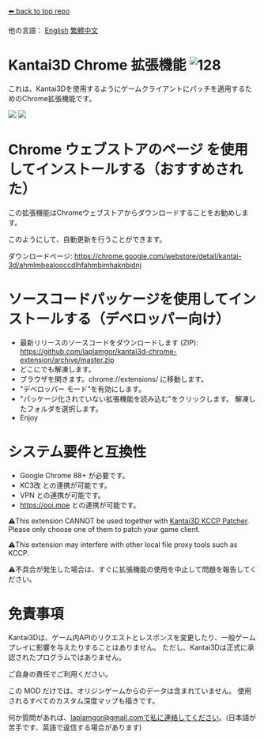 [⬅️ back to top repo](https://github.com/laplamgor/kantai3d)

他の言語： [English](https://github.com/laplamgor/kantai3d-chrome-extension/blob/master/README.md) [繁體中文](https://github.com/laplamgor/kantai3d-chrome-extension/blob/master/README.zh-Hant.md)

# Kantai3D Chrome 拡張機能 ![128](https://user-images.githubusercontent.com/11514317/103167807-40271080-4869-11eb-97b1-db51d5d39a0c.png)

これは、Kantai3Dを使用するようにゲームクライアントにパッチを適用するためのChrome拡張機能です。

![](https://img.shields.io/chrome-web-store/users/ahmlmbealooccdlhfahmbimhaknbidnj?label=chrome%20web%20store%20users)
![](https://img.shields.io/chrome-web-store/v/ahmlmbealooccdlhfahmbimhaknbidnj?label=chrome%20web%20store%20version)

# Chrome ウェブストアのページ を使用してインストールする（おすすめされた）
この拡張機能はChromeウェブストアからダウンロードすることをお勧めします。

このようにして、自動更新を行うことができます。

ダウンロードページ:
https://chrome.google.com/webstore/detail/kantai-3d/ahmlmbealooccdlhfahmbimhaknbidnj

# ソースコードパッケージを使用してインストールする（デベロッパー向け）

* 最新リリースのソースコードをダウンロードします (ZIP): https://github.com/laplamgor/kantai3d-chrome-extension/archive/master.zip
* どこにでも解凍します。
* ブラウザを開きます。chrome://extensions/ に移動します。
* "デベロッパー モード"を有効にします。
* "パッケージ化されていない拡張機能を読み込む"をクリックします。 解凍したフォルダを選択します。
* Enjoy

# システム要件と互換性
* Google Chrome 88+ が必要です。
* KC3改 との連携が可能です。
* VPN との連携が可能です。
* https://ooi.moe との連携が可能です。

⚠️This extension CANNOT be used together with [Kantai3D KCCP Patcher](https://github.com/laplamgor/kantai3d-kccp-patcher). 
Please only choose one of them to patch your game client.

⚠️This extension may interfere with other local file proxy tools such as KCCP.

⚠️不具合が発生した場合は、すぐに拡張機能の使用を中止して問題を報告してください。

# 免責事項
Kantai3Dは、ゲーム内APIのリクエストとレスポンスを変更したり、一般ゲームプレイに影響を与えたりすることはありません。 ただし、Kantai3Dは正式に承認されたプログラムではありません。

ご自身の責任でご利用ください。

この MOD だけでは、オリジンゲームからのデータは含まれていません。 使用されるすべてのカスタム深度マップも描きです。

何か質問があれば、laplamgor@gmail.comで私に連絡してください。(日本語が苦手です、英語で返信する場合があります)
